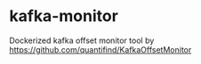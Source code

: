 # kafka-monitor

Dockerized kafka offset monitor tool by https://github.com/quantifind/KafkaOffsetMonitor
